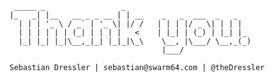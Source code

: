      _____ _                 _
    |_   _| |__   __ _ _ __ | | __    _   _  ___  _   _
      | | | '_ \ / _` | '_ \| |/ /   | | | |/ _ \| | | |
      | | | | | | (_| | | | |   <    | |_| | (_) | |_| |_
      |_| |_| |_|\__,_|_| |_|_|\_\    \__, |\___/ \__,_(_)
                                      |___/

    Sebastian Dressler | sebastian@swarm64.com | @theDressler

